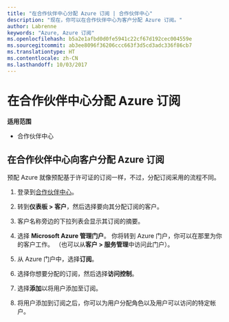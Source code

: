 ```yaml
---
title: "在合作伙伴中心分配 Azure 订阅 | 合作伙伴中心"
description: "现在，你可以在合作伙伴中心为客户分配 Azure 订阅。"
author: Labrenne
keywords: "Azure, Azure 订阅"
ms.openlocfilehash: b5a2e1afbd0d0fe5941c22cf67d192cec004559e
ms.sourcegitcommit: ab3ee8096f36206ccc663f3d5cd3adc336f86cb7
ms.translationtype: HT
ms.contentlocale: zh-CN
ms.lasthandoff: 10/03/2017
---
```

# <a name="assign-azure-subscriptions-in-partner-center"></a>在合作伙伴中心分配 Azure 订阅

**适用范围**

-  合作伙伴中心
 
## <a name="assign-azure-subcriptions-to-your-customers-in-partner-center"></a>在合作伙伴中心向客户分配 Azure 订阅

预配 Azure 就像预配基于许可证的订阅一样，不过，分配订阅采用的流程不同。
 
1. 登录到[合作伙伴中心](https://na01.safelinks.protection.outlook.com/?url=https%3A%2F%2Fpartnercenter.microsoft.com%2F&data=02%7C01%7Cv-keimag%40microsoft.com%7C6f107d2337fa483b078e08d4efba2d13%7C72f988bf86f141af91ab2d7cd011db47%7C1%7C0%7C636397030307982666&sdata=jViWaoT04hVO10MpiduZoNV95Iv%2B4RX3wpVd028RHSU%3D&reserved=0)。

2. 转到**仪表板 > 客户**，然后选择要向其分配订阅的客户。

3. 客户名称旁边的下拉列表会显示其订阅的摘要。

4. 选择 **Microsoft Azure 管理门户**。 你将转到 Azure 门户，你可以在那里为你的客户工作。 （也可以从**客户 > 服务管理**中访问此门户）。

5. 从 Azure 门户中，选择**订阅**。

6. 选择你想要分配的订阅，然后选择**访问控制**。

7. 选择**添加**以将用户添加至订阅。 

8. 将用户添加到订阅之后，你可以为用户分配角色以及用户可以访问的特定帐户。 


